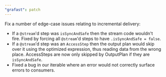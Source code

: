 ```yaml
---
"grafast": patch
---
```


Fix a number of edge-case issues relating to incremental delivery:

- If a `@stream`'d step was `isSyncAndSafe` then the stream code wouldn't fire.
  Fixed by forcing all `@stream`'d steps to have `.isSyncAndSafe = false`.
- If a `@stream`'d step was an `AccessStep` then the output plan would skip over
  it using the optimized expression, thus reading data from the wrong place.
  AccessSteps are now only skipped by OutputPlan if they are `isSyncAndSafe`.
- Fixed a bug in our iterable where an error would not correctly surface errors
  to consumers.
